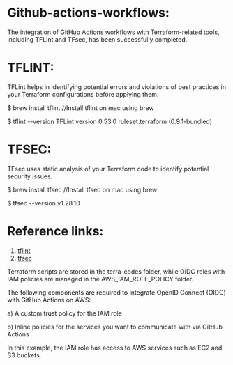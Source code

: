 
# Github-actions-workflows:
The integration of GitHub Actions workflows with Terraform-related tools, including TFLint and TFsec, has been successfully completed.

# TFLINT:

TFLint helps in identifying potential errors and violations of best practices in your Terraform configurations before applying them.

$ brew install tflint            //Install tflint on mac using brew

$ tflint --version
TFLint version 0.53.0
ruleset.terraform (0.9.1-bundled)

# TFSEC: 

TFsec uses static analysis of your Terraform code to identify potential security issues.

$ brew install tfsec             //Install tfsec on mac using brew

$ tfsec --version
v1.28.10

# Reference links:

1) [tflint](https://github.com/terraform-linters/tflint)
2) [tfsec](https://github.com/aquasecurity/tfsec)

Terraform scripts are stored in the terra-codes folder, while OIDC roles with IAM policies are managed in the AWS_IAM_ROLE_POLICY folder.

The following components are required to integrate OpenID Connect (OIDC) with GitHub Actions on AWS:

a) A custom trust policy for the IAM role

b) Inline policies for the services you want to communicate with via GitHub Actions

In this example, the IAM role has access to AWS services such as EC2 and S3 buckets.
